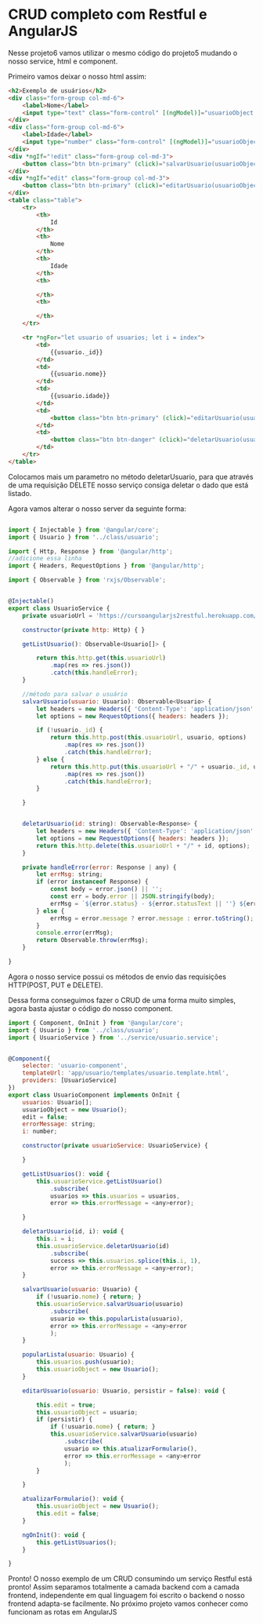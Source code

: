 # CRUD completo com  Restful e AngularJS
Nesse projeto6 vamos utilizar o mesmo código do projeto5 mudando o nosso service, html e component.

Primeiro vamos deixar o nosso html assim:

~~~html
<h2>Exemplo de usuários</h2>
<div class="form-group col-md-6">
    <label>Nome</label>
    <input type="text" class="form-control" [(ngModel)]="usuarioObject.nome"   />
</div>
<div class="form-group col-md-6">
    <label>Idade</label>
    <input type="number" class="form-control" [(ngModel)]="usuarioObject.idade"   />
</div>
<div *ngIf="!edit" class="form-group col-md-3">
    <button class="btn btn-primary" (click)="salvarUsuario(usuarioObject)">Salvar</button>
</div>
<div *ngIf="edit" class="form-group col-md-3">
    <button class="btn btn-primary" (click)="editarUsuario(usuarioObject, true)">Editar</button>
</div>
<table class="table">
    <tr>
        <th>
            Id
        </th>
        <th>
            Nome
        </th>
        <th>
            Idade
        </th>
        <th>

        </th>
        <th>

        </th>
    </tr>

    <tr *ngFor="let usuario of usuarios; let i = index">
        <td>
            {{usuario._id}}
        </td>
        <td>
            {{usuario.nome}}
        </td>
        <td>
            {{usuario.idade}}
        </td>
        <td>
            <button class="btn btn-primary" (click)="editarUsuario(usuario)">Editar</button>
        </td>
        <td>
            <button class="btn btn-danger" (click)="deletarUsuario(usuario._id, i)">Deletar</button>
        </td>
    </tr>
</table>

~~~

Colocamos mais um parametro no método deletarUsuario, para que através de uma requisição DELETE nosso serviço consiga deletar o dado que está listado.

Agora vamos alterar o nosso server da seguinte forma:

~~~javascript

import { Injectable } from '@angular/core';
import { Usuario } from '../class/usuario';

import { Http, Response } from '@angular/http';
//adicione essa linha
import { Headers, RequestOptions } from '@angular/http';

import { Observable } from 'rxjs/Observable';


@Injectable()
export class UsuarioService {
    private usuarioUrl = 'https://cursoangularjs2restful.herokuapp.com/usuario';

    constructor(private http: Http) { }

    getListUsuario(): Observable<Usuario[]> {

        return this.http.get(this.usuarioUrl)
            .map(res => res.json())
            .catch(this.handleError);
    }

    //método para salvar o usuário
    salvarUsuario(usuario: Usuario): Observable<Usuario> {
        let headers = new Headers({ 'Content-Type': 'application/json' });
        let options = new RequestOptions({ headers: headers });

        if (!usuario._id) {
            return this.http.post(this.usuarioUrl, usuario, options)
                .map(res => res.json())
                .catch(this.handleError);
        } else {
            return this.http.put(this.usuarioUrl + "/" + usuario._id, usuario, options)
                .map(res => res.json())
                .catch(this.handleError);
        }

    }


    deletarUsuario(id: string): Observable<Response> {
        let headers = new Headers({ 'Content-Type': 'application/json' });
        let options = new RequestOptions({ headers: headers });
        return this.http.delete(this.usuarioUrl + "/" + id, options);
    }

    private handleError(error: Response | any) {
        let errMsg: string;
        if (error instanceof Response) {
            const body = error.json() || '';
            const err = body.error || JSON.stringify(body);
            errMsg = `${error.status} - ${error.statusText || ''} ${err}`;
        } else {
            errMsg = error.message ? error.message : error.toString();
        }
        console.error(errMsg);
        return Observable.throw(errMsg);
    }

}
~~~

Agora o nosso service possui os métodos de envio das requisições HTTP(POST, PUT e DELETE).

Dessa forma conseguimos fazer o CRUD de uma forma muito simples, agora basta ajustar o código do nosso component.

~~~javascript
import { Component, OnInit } from '@angular/core';
import { Usuario } from '../class/usuario';
import { UsuarioService } from '../service/usuario.service';


@Component({
    selector: 'usuario-component',
    templateUrl: 'app/usuario/templates/usuario.template.html',
    providers: [UsuarioService]
})
export class UsuarioComponent implements OnInit {
    usuarios: Usuario[];
    usuarioObject = new Usuario();
    edit = false;
    errorMessage: string;
    i: number;

    constructor(private usuarioService: UsuarioService) {

    }

    getListUsuarios(): void {
        this.usuarioService.getListUsuario()
            .subscribe(
            usuarios => this.usuarios = usuarios,
            error => this.errorMessage = <any>error);

    }

    deletarUsuario(id, i): void {
        this.i = i;
        this.usuarioService.deletarUsuario(id)
            .subscribe(
            success => this.usuarios.splice(this.i, 1),
            error => this.errorMessage = <any>error);
    }

    salvarUsuario(usuario: Usuario) {
        if (!usuario.nome) { return; }
        this.usuarioService.salvarUsuario(usuario)
            .subscribe(
            usuario => this.popularLista(usuario),
            error => this.errorMessage = <any>error
            );
    }

    popularLista(usuario: Usuario) {
        this.usuarios.push(usuario);
        this.usuarioObject = new Usuario();
    }

    editarUsuario(usuario: Usuario, persistir = false): void {

        this.edit = true;
        this.usuarioObject = usuario;
        if (persistir) {
            if (!usuario.nome) { return; }
            this.usuarioService.salvarUsuario(usuario)
                .subscribe(
                usuario => this.atualizarFormulario(),
                error => this.errorMessage = <any>error
                );
        }

    }

    atualizarFormulario(): void {
        this.usuarioObject = new Usuario();
        this.edit = false;
    }

    ngOnInit(): void {
        this.getListUsuarios();
    }

}
~~~

Pronto! O nosso exemplo de um CRUD consumindo um serviço Restful está pronto!
Assim separamos totalmente a camada backend com a camada frontend, independente em qual linguagem foi escrito o backend o nosso frontend adapta-se facilmente.
No próximo projeto vamos conhecer como funcionam as rotas em AngularJS
